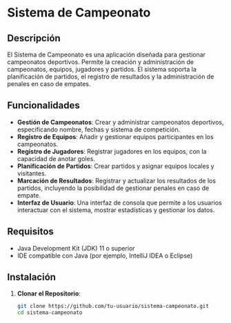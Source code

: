 # Sistema de Campeonato

## Descripción

El Sistema de Campeonato es una aplicación diseñada para gestionar campeonatos deportivos. Permite la creación y administración de campeonatos, equipos, jugadores y partidos. El sistema soporta la planificación de partidos, el registro de resultados y la administración de penales en caso de empates.

## Funcionalidades

- **Gestión de Campeonatos**: Crear y administrar campeonatos deportivos, especificando nombre, fechas y sistema de competición.
- **Registro de Equipos**: Añadir y gestionar equipos participantes en los campeonatos.
- **Registro de Jugadores**: Registrar jugadores en los equipos, con la capacidad de anotar goles.
- **Planificación de Partidos**: Crear partidos y asignar equipos locales y visitantes.
- **Marcación de Resultados**: Registrar y actualizar los resultados de los partidos, incluyendo la posibilidad de gestionar penales en caso de empate.
- **Interfaz de Usuario**: Una interfaz de consola que permite a los usuarios interactuar con el sistema, mostrar estadísticas y gestionar los datos.

## Requisitos

- Java Development Kit (JDK) 11 o superior
- IDE compatible con Java (por ejemplo, IntelliJ IDEA o Eclipse)

## Instalación

1. **Clonar el Repositorio**:

   ```bash
   git clone https://github.com/tu-usuario/sistema-campeonato.git
   cd sistema-campeonato
